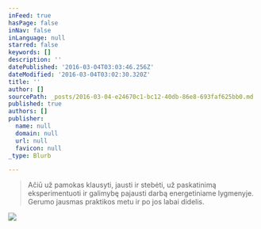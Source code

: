 ```yaml
---
inFeed: true
hasPage: false
inNav: false
inLanguage: null
starred: false
keywords: []
description: ''
datePublished: '2016-03-04T03:03:46.256Z'
dateModified: '2016-03-04T03:02:30.320Z'
title: ''
author: []
sourcePath: _posts/2016-03-04-e24670c1-bc12-40db-86e8-693faf625bb0.md
published: true
authors: []
publisher:
  name: null
  domain: null
  url: null
  favicon: null
_type: Blurb

---
```

> Ačiū už pamokas klausyti, jausti ir stebėti, už paskatinimą eksperimentuoti ir galimybę pajausti darbą energetiniame lygmenyje. Gerumo jausmas praktikos metu ir po jos labai didelis.

![](https://the-grid-user-content.s3-us-west-2.amazonaws.com/aad1f500-afd0-47da-86e0-cfc550c281c7.jpg)